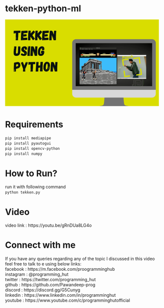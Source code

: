 # tekken-python-ml

<img src="0001.jpg"/>

<h1>Requirements</h1>
<code>pip install mediapipe</code><br>
<code>pip install pyautogui</code><br>
<code>pip install opencv-python</code><br>
<code>pip install numpy</code><br>

<h1>How to Run?</h1>
run it with following command <br> <code>python tekken.py</code>
  <h1>Video</h1>
  video link : https://youtu.be/gRnDUa8LG4o<br>
  
<h1>Connect with me</h1>
If you have any queries regarding any of the topic I discussed in this video feel free to talk to e using below links:<br>
facebook : https://m.facebook.com/proogramminghub<br>
instagram : @programming_hut<br>
twitter : https://twitter.com/programming_hut<br>
github : https://github.com/Pawandeep-prog<br>
discord : https://discord.gg/G5Cunyg<br>
linkedin : https://www.linkedin.com/in/programminghut<br>
youtube : https://www.youtube.com/c/programminghutofficial<br>
